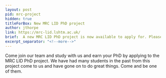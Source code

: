 ```yaml
---
layout: post
pid: mrc-project
hidden: true
titleForBox: New MRC LID PhD project
author: jthorpe
link: https://mrc-lid.lshtm.ac.uk/
brief:  A new MRC LID PhD project is now available to apply for. Please apply here https://mrc-lid.lshtm.ac.uk/ .
excerpt_separator: "<!--more-->"
---
```


Come join our team and study with us and earn your PhD by applying to the MRC LID PhD project. We have had many students in the past from this project come to us and have gone on to do great things. Come and be one of them.